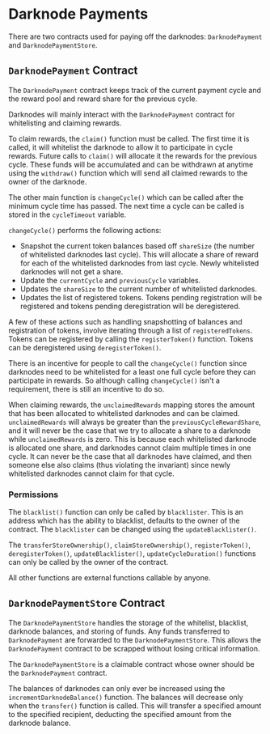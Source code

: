 # Darknode Payments

There are two contracts used for paying off the darknodes: `DarknodePayment` and `DarknodePaymentStore`.

## `DarknodePayment` Contract

The `DarknodePayment` contract keeps track of the current payment cycle and the reward pool and reward share for the previous cycle.

Darknodes will mainly interact with the `DarknodePayment` contract for whitelisting and claiming rewards.

To claim rewards, the `claim()` function must be called. The first time it is called, it will whitelist the darknode to allow it to participate in cycle rewards. Future calls to `claim()` will allocate it the rewards for the previous cycle. These funds will be accumulated and can be withdrawn at anytime using the `withdraw()` function which will send all claimed rewards to the owner of the darknode.

The other main function is `changeCycle()` which can be called after the minimum cycle time has passed. The next time a cycle can be called is stored in the `cycleTimeout` variable.

`changeCycle()` performs the following actions:

* Snapshot the current token balances based off `shareSize` (the number of whitelisted darknodes last cycle). This will allocate a share of reward for each of the whitelisted darknodes from last cycle. Newly whitelisted darknodes will not get a share.
* Update the `currentCycle` and `previousCycle` variables.
* Updates the `shareSize` to the current number of whitelisted darknodes.
* Updates the list of registered tokens. Tokens pending registration will be registered and tokens pending deregistration will be deregistered.

A few of these actions such as handling snapshotting of balances and registration of tokens, involve iterating through a list of `registeredTokens`. Tokens can be registered by calling the `registerToken()` function. Tokens can be deregistered using `deregisterToken()`.

There is an incentive for people to call the `changeCycle()` function since darknodes need to be whitelisted for a least one full cycle before they can participate in rewards. So although calling `changeCycle()` isn't a requirement, there is still an incentive to do so.

When claiming rewards, the `unclaimedRewards` mapping stores the amount that has been allocated to whitelisted darknodes and can be claimed. `unclaimedRewards` will always be greater than the `previousCycleRewardShare`, and it will never be the case that we try to allocate a share to a darknode while `unclaimedRewards` is zero. This is because each whitelisted darknode is allocated one share, and darknodes cannot claim multiple times in one cycle. It can never be the case that all darknodes have claimed, and then someone else also claims (thus violating the invariant) since newly whitelisted darknodes cannot claim for that cycle.

### Permissions

The `blacklist()` function can only be called by `blacklister`. This is an address which has the ability to blacklist, defaults to the owner of the contract. The `blacklister` can be changed using the `updateBlacklister()`.

The `transferStoreOwnership()`, `claimStoreOwnership()`, `registerToken()`, `deregisterToken()`, `updateBlacklister()`, `updateCycleDuration()` functions can only be called by the owner of the contract.

All other functions are external functions callable by anyone.

## `DarknodePaymentStore` Contract

The `DarknodePaymentStore` handles the storage of the whitelist, blacklist, darknode balances, and storing of funds. Any funds transferred to `DarknodePayment` are forwarded to the `DarknodePaymentStore`. This allows the `DarknodePayment` contract to be scrapped without losing critical information.

The `DarknodePaymentStore` is a claimable contract whose owner should be the `DarknodePayment` contract.

The balances of darknodes can only ever be increased using the `incrementDarknodeBalance()` function. The balances will decrease only when the `transfer()` function is called. This will transfer a specified amount to the specified recipient, deducting the specified amount from the darknode balance.


<!-- # Darknode Payment

After finding matching orders, confirming the match with the [Orderbook](./04-orderbook.md), and settling the match with the [Settlement Layer](./05-settlement.md), Darknodes are rewarded with a fee. This fee provides an economic incentive for the Darknodes to run the Secure Order Matcher on behalf of third-party dark pools. The Darknode Reward Vault is an Ethereum smart contract that collects these rewards and allows the Darknode operators to withdraw them. 

![Overview](./images/02-darknode-reward-vault-overview.jpg "Overview")

## Tokens

The tokens used to pay the fee is defined by the Settlement Layer. This provides third-party dark pools with the flexibility to pay fees in tokens that are not necessarily related to the cryptographic assets being traded due to regulation, or the fact that not all cryptographic assets can be sensibly used for paying fees (e.g. ERC721 tokens). Third-party dark pools that propose Settlement Layers with inappropriate tokens will not be accepted into the set of approved third-party dark pools.

## Amount

The amount of tokens paid as a fee is defined by the Settlement Layer. Third-party dark pools that propose Settlement Layers with inappropriate tokens will not be accepted into the set of approved third-party dark pools. This provides third-party dark pools with the opportunity to be competitive with their fees, not only in amount but also in structure. Settlement Layers may define fees as a flat rate, or as a percentage of the matching orders.

## Darknode Operators

Darknode operators are the Ethereum accounts used to register a Darknode in the [Darknode Registry](./01-darknode-registry.md). Fees earned by a Darknode are deposited into the Darknode Reward Vault and can be withdrawn by the respective Darknode operator. Any account can initiate the withdrawal, but the Darknode operator will always be the account that receives the funds.

***Important**: Deregistering a Darknode will prevent fees earned by the Darknode from being withdrawn. A Darknode operator must ensure that all fees have been withdrawn before deregistering a Darknode.* -->